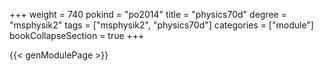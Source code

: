 +++
weight = 740
pokind = "po2014"
title = "physics70d"
degree = "msphysik2"
tags = ["msphysik2", "physics70d"]
categories = ["module"]
bookCollapseSection = true
+++

{{< genModulePage >}}
